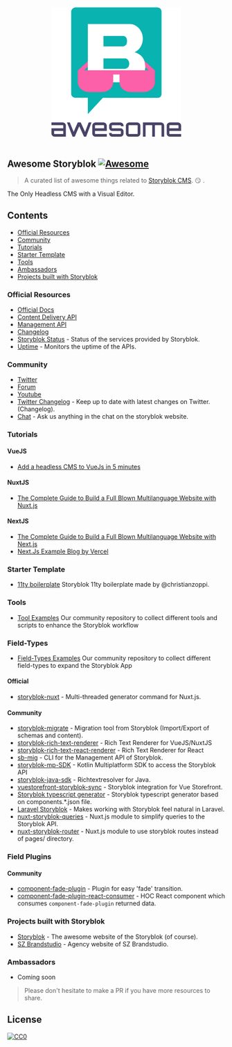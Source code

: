 <p align="center">
  <br>
  <img width="300" src="media/awesome-storyblok-logo.svg" alt="Awesome Storyblok">
  <br>
  <br>
</p>

## Awesome Storyblok [![Awesome](https://cdn.rawgit.com/sindresorhus/awesome/d7305f38d29fed78fa85652e3a63e154dd8e8829/media/badge.svg)](https://github.com/sindresorhus/awesome)

> A curated list of awesome things related to [Storyblok CMS](https://www.storyblok.com). 😏 .

The Only Headless CMS with a Visual Editor.

## Contents

- [Official Resources](#official-resources)
- [Community](#community)
- [Tutorials](#tutorials)
- [Starter Template](#starter-template)
- [Tools](#tools)
- [Ambassadors](#ambassadors)
- [Projects built with Storyblok](#projects-built-with-storyblok)

### Official Resources

- [Official Docs](https://www.storyblok.com/docs)
- [Content Delivery API](https://www.storyblok.com/docs/api/content-delivery)
- [Management API](https://www.storyblok.com/docs/api/management)
- [Changelog](https://www.storyblok.com/changelog)
- [Storyblok Status](https://status.storyblok.com/en/) - Status of the services provided by Storyblok.
- [Uptime](https://uptime.storyblok.com/) - Monitors the uptime of the APIs.

### Community

- [Twitter](https://twitter.com/storyblok)
- [Forum](https://forum.storyblok.com/)
- [Youtube](https://www.youtube.com/channel/UCYzFscZdEZi8flo0tE2FtlQ)
- [Twitter Changelog](https://twitter.com/storyblok) - Keep up to date with latest changes on Twitter. (Changelog).
- [Chat](https://www.storyblok.com) - Ask us anything in the chat on the storyblok website.

### Tutorials

#### VueJS

- [Add a headless CMS to VueJs in 5 minutes](https://www.storyblok.com/tp/add-a-headless-CMS-to-vuejs-in-5-minutes)

#### NuxtJS
- [The Complete Guide to Build a Full Blown Multilanguage Website with Nuxt.js](https://www.storyblok.com/tp/nuxt-js-multilanguage-website-tutorial)

#### NextJS
- [The Complete Guide to Build a Full Blown Multilanguage Website with Next.js](https://www.storyblok.com/tp/next-js-react-guide)
- [Next.Js Example Blog by Vercel](https://github.com/vercel/next.js/tree/canary/examples/cms-storyblok)

### Starter Template

- [11ty boilerplate](https://github.com/christianzoppi/storyblok-11ty) Storyblok 11ty boilerplate made by @christianzoppi.

### Tools

- [Tool Examples](https://github.com/storyblok/tool-examples) Our community repository to collect different tools and scripts to enhance the Storyblok workflow

### Field-Types

- [Field-Types Examples](https://github.com/storyblok/field-type-examples) Our community repository to collect different field-types to expand the Storyblok App 

#### Official

- [storyblok-nuxt](https://github.com/storyblok/storyblok-nuxt) - Multi-threaded generator command for Nuxt.js.

#### Community

- [storyblok-migrate](https://github.com/maoberlehner/storyblok-migrate) - Migration tool from Storyblok (Import/Export of schemas and content).
- [storyblok-rich-text-renderer](https://github.com/MarvinRudolph/storyblok-rich-text-renderer) - Rich Text Renderer for VueJS/NuxtJS
- [storyblok-rich-text-react-renderer](https://github.com/claus/storyblok-rich-text-react-renderer) - Rich Text Renderer for React
- [sb-mig](https://github.com/marckraw/sb-mig) - CLI for the Management API of Storyblok.
- [storyblok-mp-SDK](https://github.com/mikepenz/storyblok-mp-SDK) - Kotlin Multiplatform SDK to access the Storyblok API
- [storyblok-java-sdk](https://github.com/geilix10/storyblok-java-sdk) - Richtextresolver for Java.
- [vuestorefront-storyblok-sync](https://github.com/kodbruket/vsf-storyblok-sync) - Storyblok integration for Vue Storefront.
- [Storyblok typescript generator](https://gist.github.com/dohomi/cf5e3b783b695d91af6c8fb3ffcbcee0) - Storyblok typescript generator based on components.*.json file.
- [Laravel Storyblok](https://github.com/RicLeP/laravel-storyblok) - Makes working with Storyblok feel natural in Laravel.
- [nuxt-storyblok-queries](https://github.com/wearewondrous/nuxt-storyblok-queries) - Nuxt.js module to simplify queries to the Storyblok API.
- [nuxt-storyblok-router](https://github.com/wearewondrous/nuxt-storyblok-router) - Nuxt.js module to use storyblok routes instead of pages/ directory.

### Field Plugins

#### Community

- [component-fade-plugin](https://github.com/storyblok-extended/component-fade-plugin) - Plugin for easy 'fade' transition.
- [component-fade-plugin-react-consumer](https://github.com/storyblok-extended/component-fade-plugin-react-consumer) - HOC React component which consumes `component-fade-plugin` returned data.

### Projects built with Storyblok

- [Storyblok](https://www.storyblok.com) - The awesome website of the Storyblok (of course).
- [SZ Brandstudio](https://www.sz-brandstudio.de/de/) - Agency website of SZ Brandstudio.

### Ambassadors

- Coming soon

> Please don't hesitate to make a PR if you have more resources to share.

## License

[![CC0](https://mirrors.creativecommons.org/presskit/buttons/88x31/svg/cc-zero.svg)](https://creativecommons.org/publicdomain/zero/1.0/)
